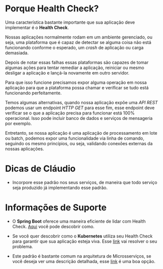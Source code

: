 # Porque Health Check?

Uma característica bastante importante que sua aplicação deve implementar é o **Health Check**.
 
Nossas aplicações normalmente rodam em um ambiente gerenciado, ou seja, uma plataforma que é capaz de detectar se alguma 
coisa não está funcionando conforme o esperado, um _crash_ de aplicação ou carga demasiada.

Depois de notar essas falhas essas plataformas são capazes de tomar algumas ações para tentar remediar a aplicação, 
reiniciar ou mesmo desligar a aplicação e lançá-la novamente em outro servidor.

Para que isso funcione precisamos expor alguma operação em nossa aplicação para que a plataforma possa chamar e verificar 
se tudo está funcionando perfeitamente.

Temos algumas alternativas, quando nossa aplicação expõe uma _API REST_ podemos usar um
endpoint _HTTP GET_ para esse fim, esse endpoint deve verificar se o que a aplicação
precisa para funcionar está 100% operacional. Isso pode incluir banco de dados e serviços de
mensageria por exemplo.

Entretanto, se nossa aplicação é uma aplicação de processamento em lote ou batch, podemos expor uma
funcionalidade via linha de comando, seguindo os mesmo princípios, ou seja, validando
conexões externas da nossas aplicações.

# Dicas de Cláudio

- Incorpore esse padrão nos seus serviços, de maneira que todo serviço seja produzido já implementando esse padrão.

# Informações de Suporte

- O **Spring Boot** oferece uma maneira eficiente de lidar com Health Check. [Aqui](https://docs.spring.io/spring-boot/docs/current/reference/html/production-ready-features.html) você pode descobrir como.

- Se você quer descobrir como o **Kubernetes** utiliza seu Health Check para garantir que sua aplicação
esteja viva. Esse [link](https://kubernetes.io/docs/tasks/configure-pod-container/configure-liveness-readiness-startup-probes/) vai resolver o seu problema.

- Este padrão é bastante comum na arquitetura de Microsserviços, se você deseja ver uma descrição
detalhada, esse [link](https://microservices.io/patterns/observability/health-check-api.html) é uma boa opção.


